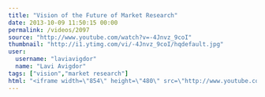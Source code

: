 ```yaml
---
title: "Vision of the Future of Market Research"
date: 2013-10-09 11:50:15 00:00
permalink: /videos/2097
source: "http://www.youtube.com/watch?v=-4Jnvz_9coI"
thumbnail: "http://i1.ytimg.com/vi/-4Jnvz_9coI/hqdefault.jpg"
user:
  username: "laviavigdor"
  name: "Lavi Avigdor"
tags: ["vision","market research"]
html: "<iframe width=\"854\" height=\"480\" src=\"http://www.youtube.com/embed/-4Jnvz_9coI?wmode=transparent&feature=oembed\" frameborder=\"0\" allowfullscreen></iframe>"
---
```


